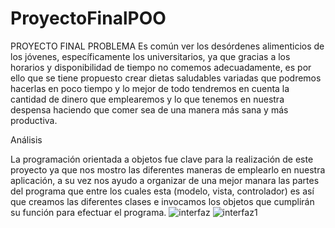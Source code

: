 # ProyectoFinalPOO
PROYECTO FINAL 
PROBLEMA 
Es común ver los desórdenes alimenticios de los jóvenes, específicamente los universitarios, ya que gracias a los horarios y disponibilidad de tiempo no comemos adecuadamente, es por ello que se tiene propuesto crear dietas saludables variadas que podremos hacerlas en poco tiempo y lo mejor de todo tendremos en cuenta la cantidad de dinero que emplearemos y lo que tenemos en nuestra despensa haciendo que comer sea de una manera más sana y más productiva. 

Análisis

La programación orientada a objetos fue clave para la realización de este proyecto ya que nos mostro las diferentes maneras de emplearlo en nuestra aplicación, a su vez nos ayudo a organizar de una mejor manara las partes del programa que entre los cuales esta (modelo, vista, controlador) es así que creamos las diferentes clases e invocamos los objetos que cumplirán su función para efectuar el programa.
![interfaz](https://user-images.githubusercontent.com/102609948/205442166-fc552c04-b653-4b4e-b5d3-51e4b570d668.png)
![interfaz1](https://user-images.githubusercontent.com/102609948/205442172-ab363fc4-f9f8-496f-8954-e348d7fb83a9.png)
